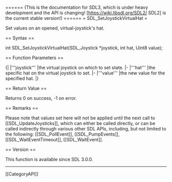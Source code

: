====== (This is the documentation for SDL3, which is under heavy development and the API is changing! [https://wiki.libsdl.org/SDL2/ SDL2] is the current stable version!) ======
= SDL_SetJoystickVirtualHat =

Set values on an opened, virtual-joystick's hat.

== Syntax ==

<syntaxhighlight lang='c'>
int SDL_SetJoystickVirtualHat(SDL_Joystick *joystick, int hat, Uint8 value);
</syntaxhighlight>

== Function Parameters ==

{|
|'''joystick'''
|the virtual joystick on which to set state.
|-
|'''hat'''
|the specific hat on the virtual joystick to set.
|-
|'''value'''
|the new value for the specified hat.
|}

== Return Value ==

Returns 0 on success, -1 on error.

== Remarks ==

Please note that values set here will not be applied until the next call to
[[SDL_UpdateJoysticks]], which can either be called directly, or can be
called indirectly through various other SDL APIs, including, but not
limited to the following: [[SDL_PollEvent]], [[SDL_PumpEvents]],
[[SDL_WaitEventTimeout]], [[SDL_WaitEvent]].

== Version ==

This function is available since SDL 3.0.0.

----
[[CategoryAPI]]


